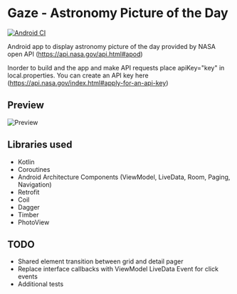 # Gaze - Astronomy Picture of the Day

[![Android CI](https://github.com/msasikanth/Gaze/actions/workflows/android.yml/badge.svg?branch=main)](https://github.com/msasikanth/Gaze/actions/workflows/android.yml)

Android app to display astronomy picture of the day provided by NASA 
open API (https://api.nasa.gov/api.html#apod)

Inorder to build and the app and make API requests place apiKey="key" in local.properties. 
You can create an API key here (https://api.nasa.gov/index.html#apply-for-an-api-key)

## Preview
![Preview](/images/gaze_preview.png)
 
## Libraries used
- Kotlin
- Coroutines
- Android Architecture Components (ViewModel, LiveData, Room, Paging, Navigation)
- Retrofit
- Coil
- Dagger
- Timber
- PhotoView

## TODO
- Shared element transition between grid and detail pager 
- Replace interface callbacks with ViewModel LiveData Event for click events
- Additional tests

